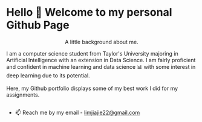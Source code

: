 # Hello 👋 Welcome to my personal Github Page
<p align="center" dir="auto">
  A little background about me. 
</p>
I am a computer science student from Taylor's University majoring in Artificial Intelligence with an extension in Data Science. I am fairly proficient and confident in machine learning and data science 📊 with some interest in deep learning due to its potential. <br>
<br>
Here, my Github portfolio displays some of my best work I did for my assignments. <br>

##
- 📫 Reach me by my email - limjiajie22@gmail.com

<!---
JJLim57/JJLim57 is a ✨ special ✨ repository because its `README.md` (this file) appears on your GitHub profile.
You can click the Preview link to take a look at your changes.
--->
